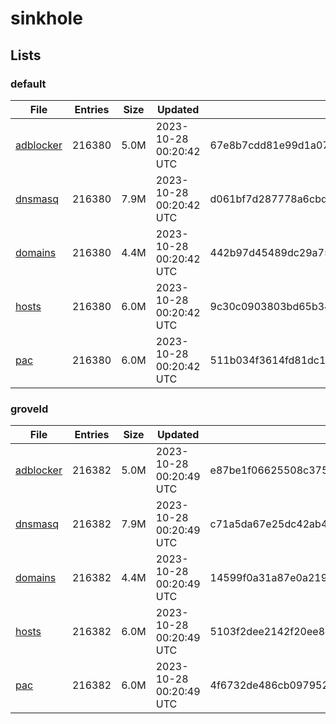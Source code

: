 # sinkhole

## Lists

### default

|File|Entries|Size|Updated|Hash|
|-|-|-|-|-|
|[adblocker](https://raw.githubusercontent.com/groveld/sinkhole/lists/default/adblocker.txt)|216380|5.0M|2023-10-28 00:20:42 UTC|67e8b7cdd81e99d1a07648d964624f8539b6de617b178f3bae374336f3553742|
|[dnsmasq](https://raw.githubusercontent.com/groveld/sinkhole/lists/default/dnsmasq.txt)|216380|7.9M|2023-10-28 00:20:42 UTC|d061bf7d287778a6cbdefedde667507a15231e90430466a691a5a6ad918bf9a1|
|[domains](https://raw.githubusercontent.com/groveld/sinkhole/lists/default/domains.txt)|216380|4.4M|2023-10-28 00:20:42 UTC|442b97d45489dc29a754b428f14aab851d90c8af3edef28e7a6a835885909c91|
|[hosts](https://raw.githubusercontent.com/groveld/sinkhole/lists/default/hosts.txt)|216380|6.0M|2023-10-28 00:20:42 UTC|9c30c0903803bd65b341d928009420e83327393217a5987866fd241ba519d5af|
|[pac](https://raw.githubusercontent.com/groveld/sinkhole/lists/default/pac.txt)|216380|6.0M|2023-10-28 00:20:42 UTC|511b034f3614fd81dc10c32786a07c856b0a22562af8e6fe480cbad675d2296a|

### groveld

|File|Entries|Size|Updated|Hash|
|-|-|-|-|-|
|[adblocker](https://raw.githubusercontent.com/groveld/sinkhole/lists/groveld/adblocker.txt)|216382|5.0M|2023-10-28 00:20:49 UTC|e87be1f06625508c375e3be191b6bd54b30ba47556e3e78850b1f9710bf67800|
|[dnsmasq](https://raw.githubusercontent.com/groveld/sinkhole/lists/groveld/dnsmasq.txt)|216382|7.9M|2023-10-28 00:20:49 UTC|c71a5da67e25dc42ab4acc54259dcd2fa8fd111dcecaaecd87f26179071500ca|
|[domains](https://raw.githubusercontent.com/groveld/sinkhole/lists/groveld/domains.txt)|216382|4.4M|2023-10-28 00:20:49 UTC|14599f0a31a87e0a2192a0ff563b503da0882484e9d5652321078d3913995290|
|[hosts](https://raw.githubusercontent.com/groveld/sinkhole/lists/groveld/hosts.txt)|216382|6.0M|2023-10-28 00:20:49 UTC|5103f2dee2142f20ee8c793243add86129b7ef4b86fed2bd719bae82c1b5ec41|
|[pac](https://raw.githubusercontent.com/groveld/sinkhole/lists/groveld/pac.txt)|216382|6.0M|2023-10-28 00:20:49 UTC|4f6732de486cb097952165338696d3af0d7648db9af874ac352d29cabe9377c7|
